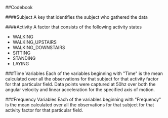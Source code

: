 ##Codebook

####Subject 
A key that identifies the subject who gathered the data

####Activity
A factor that consists of the following activity states    

* WALKING
* WALKING_UPSTAIRS
* WALKING_DOWNSTAIRS
* SITTING
* STANDING
* LAYING

###Time Variables
Each of the variables beginning with "Time" is the mean calculated over all the observations for that subject for that activity factor for that particular field. Data points were captured at 50hz over both the angular velocity and linear acceleration for the specified axis of motion.

###Frequency Variables
Each of the variables beginning with "Frequency" is the mean calculated over all the observations for that subject for that activity factor for that particular field.